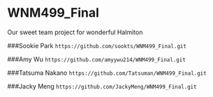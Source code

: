 # WNM499_Final
Our sweet team project for wonderful Halmiton


###Sookie Park 
`https://github.com/sookts/WNM499_Final.git`


###Amy Wu 
`https://github.com/amyywu214/WNM499_Final.git`


###Tatsuma Nakano
`https://github.com/Tatsuman/WNM499_Final.git`


###Jacky Meng 
`https://github.com/JackyMeng/WNM499_Final.git`

